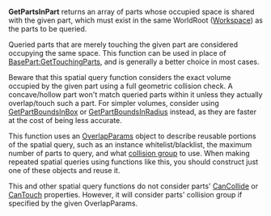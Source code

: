 **GetPartsInPart** returns an array of parts whose occupied space is shared with the given part, which must exist in the same WorldRoot ([Workspace](https://developer.roblox.com/en-us/api-reference/class/Workspace)) as the parts to be queried.

Queried parts that are merely touching the given part are considered occupying the same space. This function can be used in place of [BasePart:GetTouchingParts](https://developer.roblox.com/en-us/api-reference/function/BasePart/GetTouchingParts), and is generally a better choice in most cases.

Beware that this spatial query function considers the exact volume occupied by the given part using a full geometric collision check. A concave/hollow part won't match queried parts within it unless they actually overlap/touch such a part. For simpler volumes, consider using [GetPartBoundsInBox](https://developer.roblox.com/en-us/api-reference/function/WorldRoot/GetPartBoundsInBox) or [GetPartBoundsInRadius](https://developer.roblox.com/en-us/api-reference/function/WorldRoot/GetPartBoundsInRadius) instead, as they are faster at the cost of being less accurate.

This function uses an [OverlapParams](https://developer.roblox.com/en-us/api-reference/datatype/OverlapParams) object to describe reusable portions of the spatial query, such as an instance whitelist/blacklist, the maximum number of parts to query, and what [collision group](https://developer.roblox.com/en-us/articles/Collision-Filtering) to use. When making repeated spatial queries using functions like this, you should construct just one of these objects and reuse it.

This and other spatial query functions do not consider parts' [CanCollide](https://developer.roblox.com/en-us/api-reference/property/BasePart/CanCollide) or [CanTouch](https://developer.roblox.com/en-us/api-reference/property/BasePart/CanTouch) properties. However, it will consider parts' collision group if specified by the given OverlapParams.